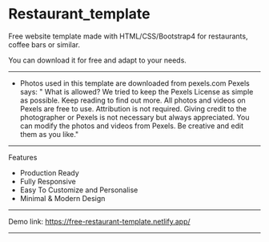 # Restaurant_template
Free website template made with HTML/CSS/Bootstrap4 for restaurants, coffee bars or similar. 

You can download it for free and adapt to your needs.
- - - - - - - - - - -
* Photos used in this template are downloaded from pexels.com
Pexels says:
" What is allowed?
We tried to keep the Pexels License as simple as possible. Keep reading to find out more.
All photos and videos on Pexels are free to use.
Attribution is not required. Giving credit to the photographer or Pexels is not necessary but always appreciated.
You can modify the photos and videos from Pexels. Be creative and edit them as you like."
- - - - - - - - - - -
Features 
- Production Ready
- Fully Responsive
- Easy To Customize and Personalise
- Minimal & Modern Design
- - - - - - - - - - -
Demo link:
https://free-restaurant-template.netlify.app/
- - - - - - - - - - -
